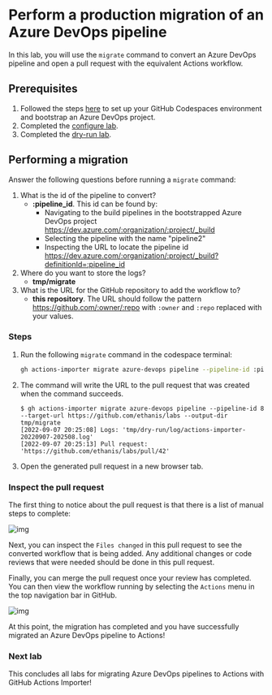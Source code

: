 # Perform a production migration of an Azure DevOps pipeline

In this lab, you will use the `migrate` command to convert an Azure DevOps pipeline and open a pull request with the equivalent Actions workflow.

## Prerequisites

1. Followed the steps [here](./readme.md#configure-your-codespace) to set up your GitHub Codespaces environment and bootstrap an Azure DevOps project.
2. Completed the [configure lab](./1-configure.md#configuring-credentials).
3. Completed the [dry-run lab](./4-dry-run.md).

## Performing a migration

Answer the following questions before running a `migrate` command:

1. What is the id of the pipeline to convert?
    - __:pipeline_id__. This id can be found by:
      - Navigating to the build pipelines in the bootstrapped Azure DevOps project <https://dev.azure.com/:organization/:project/_build>
      - Selecting the pipeline with the name "pipeline2"
      - Inspecting the URL to locate the pipeline id <https://dev.azure.com/:organization/:project/_build?definitionId=:pipeline_id>
2. Where do you want to store the logs?
    - __tmp/migrate__
3. What is the URL for the GitHub repository to add the workflow to?
    - __this repository__. The URL should follow the pattern <https://github.com/:owner/:repo> with `:owner` and `:repo` replaced with your values.

### Steps

1. Run the following `migrate` command in the codespace terminal:

    ```bash
    gh actions-importer migrate azure-devops pipeline --pipeline-id :pipeline_id --target-url https://github.com/:owner/:repo --output-dir tmp/migrate
    ```

2. The command will write the URL to the pull request that was created when the command succeeds.

   ```console
   $ gh actions-importer migrate azure-devops pipeline --pipeline-id 8 --target-url https://github.com/ethanis/labs --output-dir tmp/migrate
   [2022-09-07 20:25:08] Logs: 'tmp/dry-run/log/actions-importer-20220907-202508.log'
   [2022-09-07 20:25:13] Pull request: 'https://github.com/ethanis/labs/pull/42'
   ```

3. Open the generated pull request in a new browser tab.

### Inspect the pull request

The first thing to notice about the pull request is that there is a list of manual steps to complete:

![img](https://user-images.githubusercontent.com/8703324/189002125-45561312-dd26-42fd-bd38-a596614ee871.png)

Next, you can inspect the `Files changed` in this pull request to see the converted workflow that is being added. Any additional changes or code reviews that were needed should be done in this pull request.

Finally, you can merge the pull request once your review has completed. You can then view the workflow running by selecting the `Actions` menu in the top navigation bar in GitHub.

![img](https://user-images.githubusercontent.com/19557880/185509704-90243ec5-e77f-4baf-a9b2-d9a4d9fda199.png)

At this point, the migration has completed and you have successfully migrated an Azure DevOps pipeline to Actions!

### Next lab

This concludes all labs for migrating Azure DevOps pipelines to Actions with GitHub Actions Importer!
